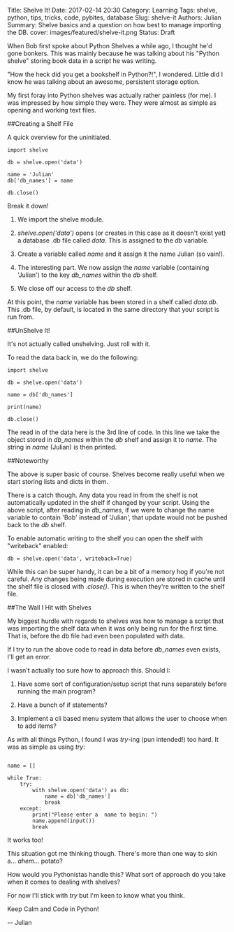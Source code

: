 Title: Shelve It!
Date: 2017-02-14 20:30
Category: Learning
Tags: shelve, python, tips, tricks, code, pybites, database
Slug: shelve-it
Authors: Julian
Summary: Shelve basics and a question on how best to manage importing the DB.
cover: images/featured/shelve-it.png
Status: Draft

When Bob first spoke about Python Shelves a while ago, I thought he'd gone bonkers. This was mainly because he was talking about his "Python shelve" storing book data in a script he was writing. 

"How the heck did you get a bookshelf in Python?!", I wondered. Little did I know he was talking about an awesome, persistent storage option.

My first foray into Python shelves was actually rather painless (for me). I was impressed by how simple they were. They were almost as simple as opening and working text files.


##Creating a Shelf File

A quick overview for the uninitiated.

~~~~
import shelve

db = shelve.open('data')

name = 'Julian'
db['db_names'] = name

db.close()
~~~~

Break it down!

1. We import the shelve module.

2. *shelve.open('data')* opens (or creates in this case as it doesn't exist yet) a database .db file called *data*. This is assigned to the *db* variable.

3. Create a variable called *name* and it assign it the name Julian (so vain!).

4. The interesting part. We now assign the *name* variable (containing 'Julian') to the key *db_names* within the *db* shelf.

5. We close off our access to the *db* shelf.

At this point, the *name* variable has been stored in a shelf called *data.db*. This .db file, by default, is located in the same directory that your script is run from.


##UnShelve It!

It's not actually called unshelving. Just roll with it.

To read the data back in, we do the following:

~~~~
import shelve

db = shelve.open('data')

name = db['db_names']

print(name)

db.close()
~~~~

The read in of the data here is the 3rd line of code. In this line we take the object stored in *db_names* within the *db* shelf and assign it to *name*. The string in *name* (Julian) is then printed.


##Noteworthy

The above is super basic of course. Shelves become really useful when we start storing lists and dicts in them.

There is a catch though. Any data you read in from the shelf is not automatically updated in the shelf if changed by your script. Using the above script, after reading in *db_names*, if we were to change the name variable to contain 'Bob' instead of 'Julian', that update would not be pushed back to the *db* shelf.

To enable automatic writing to the shelf you can open the shelf with "writeback" enabled:

~~~~
db = shelve.open('data', writeback=True)
~~~~

While this can be super handy, it can be a bit of a memory hog if you're not careful. Any changes being made during execution are stored in cache until the shelf file is closed with *.close()*. This is when they're written to the shelf file.


##The Wall I Hit with Shelves

My biggest hurdle with regards to shelves was how to manage a script that was importing the shelf data when it was only being run for the first time. That is, before the db file had even been populated with data.

If I try to run the above code to read in data before *db_names* even exists, I'll get an error.

I wasn't actually too sure how to approach this. Should I:

1. Have some sort of configuration/setup script that runs separately before running the main program?

2. Have a bunch of if statements?

3. Implement a cli based menu system that allows the user to choose when to add items?

As with all things Python, I found I was *try*-ing (pun intended!) too hard. It was as simple as using *try*:

~~~~

name = []

while True:
    try:
        with shelve.open('data') as db:
            name = db['db_names']
            break
    except:
        print("Please enter a  name to begin: ")
        name.append(input())
        break 
~~~~

It works too!

This situation got me thinking though. There's more than one way to skin a... *ahem*... potato?

How would you Pythonistas handle this? What sort of approach do you take when it comes to dealing with shelves?

For now I'll stick with *try* but I'm keen to know what you think.

Keep Calm and Code in Python!

-- Julian
